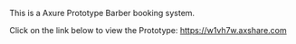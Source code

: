 This is a Axure Prototype Barber booking system. 

Click on the link below to view the Prototype: https://w1vh7w.axshare.com 
